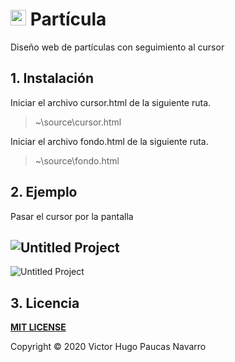 # <img src="https://user-images.githubusercontent.com/59380623/78463008-a21d6580-769d-11ea-9cc6-d328c1957891.png" width="25"> **Partícula**
Diseño web de partículas con seguimiento al cursor

## 1. Instalación
Iniciar el archivo cursor.html de la siguiente ruta.
> ~\source\cursor.html

Iniciar el archivo fondo.html de la siguiente ruta.
> ~\source\fondo.html

## 2. Ejemplo
Pasar el cursor por la pantalla

![Untitled Project](https://user-images.githubusercontent.com/59380623/78463074-7b136380-769e-11ea-99bf-a6749c354158.gif)
---
![Untitled Project](https://user-images.githubusercontent.com/59380623/78467825-563ae280-76d6-11ea-97f4-36fad6908c89.gif)

## 3. Licencia
**[MIT LICENSE](https://github.com/victorpaucas/Particula/blob/master/LICENSE)**

Copyright © 2020 Victor Hugo Paucas Navarro
